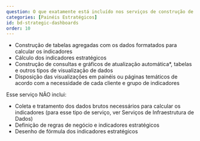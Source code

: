 ```yaml
---
question: O que exatamente está incluído nos serviços de construção de Painéis Estratégicos da Base dos Dados?
categories: [Painéis Estratégicos]
id: bd-strategic-dashboards
order: 10
---
```


- Construção de tabelas agregadas com os dados formatados para calcular os indicadores
- Cálculo dos indicadores estratégicos
- Construção de consultas e gráficos de atualização automática*, tabelas e outros tipos de visualização de dados
- Disposição das visualizações em painéis ou páginas temáticos de acordo com a necessidade de cada cliente e grupo de indicadores

Esse serviço NÃO inclui:

- Coleta e tratamento dos dados brutos necessários para calcular os indicadores (para esse tipo de serviço, ver Serviços de Infraestrutura de Dados)
- Definição de regras de negócio e indicadores estratégicos
- Desenho de fórmula dos indicadores estratégicos
